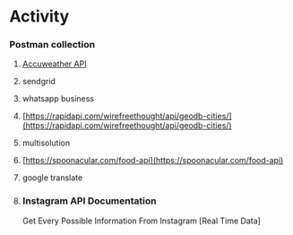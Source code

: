 # Activity

### Postman collection

1. [Accuweather API](https://developer.accuweather.com/)
2. sendgrid
3. whatsapp business
4. [https://rapidapi.com/wirefreethought/api/geodb-cities/](https://rapidapi.com/wirefreethought/api/geodb-cities/)
5. multisolution
6. [https://spoonacular.com/food-api](https://spoonacular.com/food-api)
7. google translate
8.  ### Instagram API Documentation

    Get Every Possible Information From Instagram \[Real Time Data]
